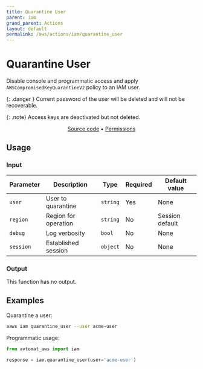 ```yaml
---
title: Quarantine User
parent: iam
grand_parent: Actions
layout: default
permalink: /aws/actions/iam/quarantine_user
---
```


# Quarantine User

Disable console and programmatic access and apply `AWSCompromisedKeyQuarantineV2` policy to an IAM user.<br/>

{: .danger }
Current password of the user will be deleted and will not be recoverable.<br/>
  
{: .note}
Access keys are deactivated but not deleted.

<p align="center">
   <a href="https://github.com/avtomat-hub/avtomat-aws/tree/main/avtomat_aws/iam/quarantine_user.py">Source code</a> •
   <a href="/aws/permissions/iam/quarantine_user">Permissions</a>
</p>

## Usage

### Input

| Parameter  | Description                       | Type     | Required | Default value   |
|------------|-----------------------------------|----------|----------|-----------------|
| `user`     | User to quarantine                | `string` | Yes      | None            |
| `region`   | Region for operation              | `string` | No       | Session default |
| `debug`    | Log verbosity                     | `bool`   | No       | None            |
| `session`  | Established session               | `object` | No       | None            |

### Output

This function has no output.

## Examples

Quarantine a user:

```bash
aaws iam quarantine_user --user acme-user
```

Programmatic usage:

```python
from avtomat_aws import iam

response = iam.quarantine_user(user='acme-user')
```